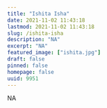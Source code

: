 ```yaml
---
title: "Ishita Isha"
date: 2021-11-02 11:43:18
lastmod: 2021-11-02 11:43:18
slug: /ishita-isha
description: "NA"
excerpt: "NA"
featured_image: ["ishita.jpg"]
draft: false
pinned: false
homepage: false
uuid: 9951
---
```

NA
